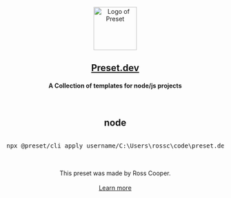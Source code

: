 <p align="center">
  <a href="https://preset.dev"> 
    <img width="100" src="https://raw.githubusercontent.com/preset/preset/main/.github/assets/logo.svg" alt="Logo of Preset" />
    <h2 align="center">Preset.dev</h2>
  </a>
</p>

<h4 align="center">
  A Collection of templates for node/js projects
</h4>

<br />

<h2 align="center">node</h2>
<pre>
  <div align="center">npx @preset/cli apply username/C:\Users\rossc\code\preset.dev\node</div>
</pre>

<br />

<div align="center">
  This preset was made by Ross Cooper.
  <br />
  <br />
  <a href="https://preset.dev">Learn more</a>
</div>
